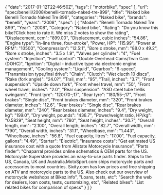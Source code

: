 {
    "date": "2017-01-12T22:46:50Z",
    "tags": [
        "motorbike",
        "spec"
    ],
    "url": "spec\/benelli\/2008\/benelli-tornado-naked-tre-899",
    "title": "Naked bike Benelli Tornado Naked Tre 899",
    "categories": "Naked bike",
    "brands": "benelli",
    "years": "2008",
    "spec": [
        {
            "Model": "Benelli Tornado Naked Tre 899",
            "Year": "2008",
            "Category": "Naked bike",
            "Rating": "Do you know this bike?Click here to rate it. We miss 2 votes to show the rating",
            "Displacement, ccm": "899.00",
            "Displacement, cubic inches": "54.86",
            "Engine type": "In-line three, four-stroke",
            "Power, HP": "115.99",
            "Power at RPM": "10500",
            "Compression": "12.5:1",
            "Bore x stroke, mm": "88.0 x 49.2",
            "Bore x stroke, inches": "3.5 x 1.9",
            "Valves per cylinder": "4",
            "Fuel system": "Injection",
            "Fuel control": "Double Overhead Cams\/Twin Cam (DOHC)",
            "Ignition": "Digital - inductive type via electronic engine management",
            "Cooling system": "Liquid",
            "Gearbox": "6-speed",
            "Transmission type,final drive": "Chain",
            "Clutch": "Wet clucth 10 discs",
            "Rake (fork angle)": "24.0?",
            "Trail, mm": "95",
            "Trail, inches": "3.7",
            "Front suspension": "Upside  down fork",
            "Front wheel travel, mm": "50",
            "Front wheel travel, inches": "2.0",
            "Rear suspension": "ASD steel tube trellis swingarm",
            "Front tyre": "120\/70-;17",
            "Rear tyre": "180\/55-;17",
            "Front brakes": "Single disc",
            "Front brakes diameter, mm": "320",
            "Front brakes diameter, inches": "12.6",
            "Rear brakes": "Single disc",
            "Rear brakes diameter, mm": "240",
            "Rear brakes diameter, inches": "9.4",
            "Dry weight, kg": "199.0",
            "Dry weight, pounds": "438.7",
            "Power\/weight ratio, HP\/kg": "0.5829",
            "Seat height, mm": "780",
            "Seat height, inches": "30.7",
            "Overall length, mm": "2.100",
            "Overall length, inches": "82.7",
            "Overall width, mm": "790",
            "Overall width, inches": "31.1",
            "Wheelbase, mm": "1.443",
            "Wheelbase, inches": "56.8",
            "Fuel capacity, litres": "17.00",
            "Fuel capacity, gallons": "4.49",
            "Starter": "Electric",
            "Insurance costs": "Get estimated US insurance cost with a quote from Allstate Motorcycle Insurance",
            "Parts finder": "Chaparral provides online schematics & OEM parts for the US.   Motorcycle Superstore provides an easy-to-use parts finder. Ships to the US, Canada, UK and Australia.MotoSport.com ships motorcycle parts and accessories to most countries.    Sixity.com has low prices and free shipping on ATV and motorcycle parts to the US. Also check out our overview of motorcycle webshops at Bikez.info",
            "Loans, tests, etc": "Search the web for dealers, loan costs, tests, customizing, etc",
            "Related bikes": "List related bikes for comparison of specs"
        }
    ]
}
